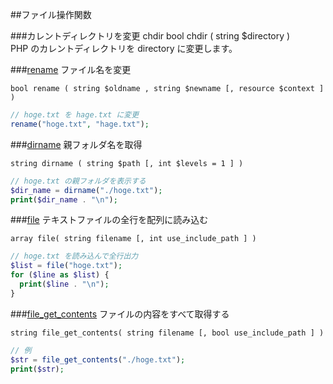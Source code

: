##ファイル操作関数

###カレントディレクトリを変更 chdir
bool chdir ( string $directory )  
PHP のカレントディレクトリを directory に変更します。


###[rename](http://php.net/manual/ja/function.rename.php)
ファイル名を変更

`bool rename ( string $oldname , string $newname [, resource $context ] )`

```php
// hoge.txt を hage.txt に変更
rename("hoge.txt", "hage.txt");
```

###[dirname](http://php.net/manual/ja/function.dirname.php)
親フォルダ名を取得 

`string dirname ( string $path [, int $levels = 1 ] )`

```php
// hoge.txt の親フォルダを表示する
$dir_name = dirname("./hoge.txt");
print($dir_name . "\n");
```

###[file](http://php.net/manual/ja/function.file.php)
テキストファイルの全行を配列に読み込む

`array file( string filename [, int use_include_path ] )`

```php
// hoge.txt を読み込んで全行出力
$list = file("hoge.txt");
for ($line as $list) {
  print($line . "\n");
}
```

###[file_get_contents](http://php.net/manual/ja/function.file-get-contents.php)
ファイルの内容をすべて取得する

`string file_get_contents( string filename [, bool use_include_path ] )`

```php
// 例
$str = file_get_contents("./hoge.txt");
print($str);
```